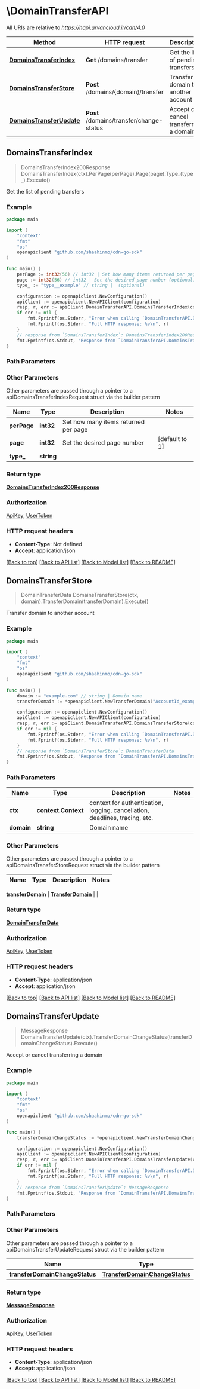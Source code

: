# \DomainTransferAPI

All URIs are relative to *https://napi.arvancloud.ir/cdn/4.0*

Method | HTTP request | Description
------------- | ------------- | -------------
[**DomainsTransferIndex**](DomainTransferAPI.md#DomainsTransferIndex) | **Get** /domains/transfer | Get the list of pending transfers
[**DomainsTransferStore**](DomainTransferAPI.md#DomainsTransferStore) | **Post** /domains/{domain}/transfer | Transfer domain to another account
[**DomainsTransferUpdate**](DomainTransferAPI.md#DomainsTransferUpdate) | **Post** /domains/transfer/change-status | Accept or cancel transferring a domain



## DomainsTransferIndex

> DomainsTransferIndex200Response DomainsTransferIndex(ctx).PerPage(perPage).Page(page).Type_(type_).Execute()

Get the list of pending transfers

### Example

```go
package main

import (
	"context"
	"fmt"
	"os"
	openapiclient "github.com/shaahinmo/cdn-go-sdk"
)

func main() {
	perPage := int32(56) // int32 | Set how many items returned per page (optional)
	page := int32(56) // int32 | Set the desired page number (optional) (default to 1)
	type_ := "type__example" // string |  (optional)

	configuration := openapiclient.NewConfiguration()
	apiClient := openapiclient.NewAPIClient(configuration)
	resp, r, err := apiClient.DomainTransferAPI.DomainsTransferIndex(context.Background()).PerPage(perPage).Page(page).Type_(type_).Execute()
	if err != nil {
		fmt.Fprintf(os.Stderr, "Error when calling `DomainTransferAPI.DomainsTransferIndex``: %v\n", err)
		fmt.Fprintf(os.Stderr, "Full HTTP response: %v\n", r)
	}
	// response from `DomainsTransferIndex`: DomainsTransferIndex200Response
	fmt.Fprintf(os.Stdout, "Response from `DomainTransferAPI.DomainsTransferIndex`: %v\n", resp)
}
```

### Path Parameters



### Other Parameters

Other parameters are passed through a pointer to a apiDomainsTransferIndexRequest struct via the builder pattern


Name | Type | Description  | Notes
------------- | ------------- | ------------- | -------------
 **perPage** | **int32** | Set how many items returned per page | 
 **page** | **int32** | Set the desired page number | [default to 1]
 **type_** | **string** |  | 

### Return type

[**DomainsTransferIndex200Response**](DomainsTransferIndex200Response.md)

### Authorization

[ApiKey](../README.md#ApiKey), [UserToken](../README.md#UserToken)

### HTTP request headers

- **Content-Type**: Not defined
- **Accept**: application/json

[[Back to top]](#) [[Back to API list]](../README.md#documentation-for-api-endpoints)
[[Back to Model list]](../README.md#documentation-for-models)
[[Back to README]](../README.md)


## DomainsTransferStore

> DomainTransferData DomainsTransferStore(ctx, domain).TransferDomain(transferDomain).Execute()

Transfer domain to another account

### Example

```go
package main

import (
	"context"
	"fmt"
	"os"
	openapiclient "github.com/shaahinmo/cdn-go-sdk"
)

func main() {
	domain := "example.com" // string | Domain name
	transferDomain := *openapiclient.NewTransferDomain("AccountId_example") // TransferDomain |  (optional)

	configuration := openapiclient.NewConfiguration()
	apiClient := openapiclient.NewAPIClient(configuration)
	resp, r, err := apiClient.DomainTransferAPI.DomainsTransferStore(context.Background(), domain).TransferDomain(transferDomain).Execute()
	if err != nil {
		fmt.Fprintf(os.Stderr, "Error when calling `DomainTransferAPI.DomainsTransferStore``: %v\n", err)
		fmt.Fprintf(os.Stderr, "Full HTTP response: %v\n", r)
	}
	// response from `DomainsTransferStore`: DomainTransferData
	fmt.Fprintf(os.Stdout, "Response from `DomainTransferAPI.DomainsTransferStore`: %v\n", resp)
}
```

### Path Parameters


Name | Type | Description  | Notes
------------- | ------------- | ------------- | -------------
**ctx** | **context.Context** | context for authentication, logging, cancellation, deadlines, tracing, etc.
**domain** | **string** | Domain name | 

### Other Parameters

Other parameters are passed through a pointer to a apiDomainsTransferStoreRequest struct via the builder pattern


Name | Type | Description  | Notes
------------- | ------------- | ------------- | -------------

 **transferDomain** | [**TransferDomain**](TransferDomain.md) |  | 

### Return type

[**DomainTransferData**](DomainTransferData.md)

### Authorization

[ApiKey](../README.md#ApiKey), [UserToken](../README.md#UserToken)

### HTTP request headers

- **Content-Type**: application/json
- **Accept**: application/json

[[Back to top]](#) [[Back to API list]](../README.md#documentation-for-api-endpoints)
[[Back to Model list]](../README.md#documentation-for-models)
[[Back to README]](../README.md)


## DomainsTransferUpdate

> MessageResponse DomainsTransferUpdate(ctx).TransferDomainChangeStatus(transferDomainChangeStatus).Execute()

Accept or cancel transferring a domain

### Example

```go
package main

import (
	"context"
	"fmt"
	"os"
	openapiclient "github.com/shaahinmo/cdn-go-sdk"
)

func main() {
	transferDomainChangeStatus := *openapiclient.NewTransferDomainChangeStatus("example.com", "Status_example") // TransferDomainChangeStatus |  (optional)

	configuration := openapiclient.NewConfiguration()
	apiClient := openapiclient.NewAPIClient(configuration)
	resp, r, err := apiClient.DomainTransferAPI.DomainsTransferUpdate(context.Background()).TransferDomainChangeStatus(transferDomainChangeStatus).Execute()
	if err != nil {
		fmt.Fprintf(os.Stderr, "Error when calling `DomainTransferAPI.DomainsTransferUpdate``: %v\n", err)
		fmt.Fprintf(os.Stderr, "Full HTTP response: %v\n", r)
	}
	// response from `DomainsTransferUpdate`: MessageResponse
	fmt.Fprintf(os.Stdout, "Response from `DomainTransferAPI.DomainsTransferUpdate`: %v\n", resp)
}
```

### Path Parameters



### Other Parameters

Other parameters are passed through a pointer to a apiDomainsTransferUpdateRequest struct via the builder pattern


Name | Type | Description  | Notes
------------- | ------------- | ------------- | -------------
 **transferDomainChangeStatus** | [**TransferDomainChangeStatus**](TransferDomainChangeStatus.md) |  | 

### Return type

[**MessageResponse**](MessageResponse.md)

### Authorization

[ApiKey](../README.md#ApiKey), [UserToken](../README.md#UserToken)

### HTTP request headers

- **Content-Type**: application/json
- **Accept**: application/json

[[Back to top]](#) [[Back to API list]](../README.md#documentation-for-api-endpoints)
[[Back to Model list]](../README.md#documentation-for-models)
[[Back to README]](../README.md)

